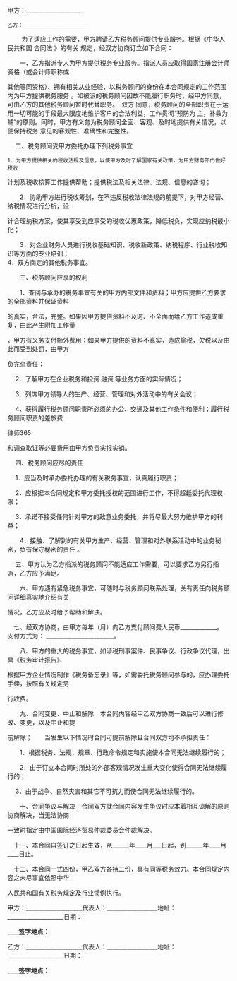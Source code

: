 
 


甲方：____________________　
    
    乙方：____________________
　　
    为了适应工作的需要，甲方聘请乙方税务顾问提供专业服务。根据《中华人民共和国
合同法
》的有关
规定，经双方协商订立如下合同：


　　一、乙方指派专人为甲方提供税务专业服务。指派人员应取得国家注册会计师资格（或会计师职称或


其他等同资格）、拥有相关从业经验，以税务顾问的身份在本合同规定的工作范围内为甲方提供税务服务
。如被派的税务顾问因故不能履行职务时，经甲方同意，可由乙方的其他税务顾问暂时代替职务。　双方
同意，税务顾问的全部职责在于运用一切可能的手段最大限度地维护客户的合法利益，工作贯彻“预防为
主，补救为辅”的原则。同时，甲方有义务为税务顾问全面、客观、及时地提供有关情况，以便保持税务
意见的客观性、准确性和完整性。


　  二、税务顾问受甲方委托办理下列税务事宜　　


    1．为甲方提供相关的税收法规及信息，以使甲方及时了解国家有关政策，为甲方财务部门做好税收
计划及税收核算工作提供帮助；提供税法及相关法律、法规、信息的咨询；


　　2．协助甲方进行税收筹划，在不违反税收法律法规的前提下，对甲方经营、纳税情况进行分析，设


计合理纳税方案，使其享受到应享受的税收优惠政策，降低税负，实现应纳税最小化；


　　3．对企业财务人员进行税收基础知识、税收新政策、纳税程序、行业税收知识等方面的专业培训；
　  
    4．双方商定的其他税务事宜。


　　三、税务顾问应享的权利


　　1．查阅与承办的税务事宜有关的甲方内部文件和资料；甲方应提供乙方要求的全部资料并保证资料


的真实，合法，完整。如果因甲方提供资料不及时、不全面而给乙方工作造成重复，由此产生附加工作量


，甲方有义务支付额外费用；如果甲方提供的资料不真实，造成偷税，欠税以及由此而受到处罚，由甲方


负完全责任；


　  2．了解甲方在企业税务和投资
融资
等业务方面的实际情况；


　  3．列席甲方领导人的生产、经营、管理和对外活动中的有关会议；


　  4．获得履行税务顾问职责所必须的办公、交通及其他工作条件和便利；履行税务顾问职责的差旅费  




 
律师365






和调查取证等必要费用由甲方负责实报实销。




　  四、税务顾问应尽的责任


　  1．应当及时承办委托办理的有关税务事宜，认真履行职责；


　  2．应根据本合同规定和甲方委托授权的范围进行工作，不得超赿委托代理权限；


　  3．承诺不接受任何针对甲方的敌意业务委托，并将尽最大努力维护甲方的利益；


　　4．接触、了解到的有关甲方生产、经营、管理和对外联系活动中的业务秘密，负有保守秘密的责任
。


　  五、甲方认为乙方指派的税务顾问不能适应工作需要，可以要求乙方另行指派，乙方应予满足。


　　六、甲方遇有紧急税务事宜，可随时与税务顾问联系处理，关有责任向税务顾问详细真实地介绍有关


情况，乙方应及时给予帮助和解决。


　七、经双方协商，由甲方每年（月）向乙方支付顾问费人民币_____________。　支付方式为：
________________________。


　　八、甲方的重大的税务事宜，如涉税刑事案件、民事争议、行政争议代理，出具《税务审计报告》、


根据甲方企业情况制作《税务备忘录》等，如需委托税务顾问参与的，应办理委托手续，按照有关规定另


行收费。


　　九、合同变更、中止和解除　本合同内容经甲乙双方协商一致后可以进行修改、变更，以及中止和提


前解除；　　当发生以下情况时合同可提前解除且合同双方均不承担责任：


　　1．根据税务、法规、规章、行政命令规定和实施使本合同无法继续履行的；


　　2．由于订立本合同时所处的外部客观情况发生重大变化使得合同无法继续履行的；


　  3．由于战争、自然灾害和其它不可抗力而使合同无法继续履行的。


　　十、合同争议与解决　合同双方就合同内容发生争议时应本着相互谅解的原则协商解决，当无法协商


一致时指定由中国国际经济贸易仲裁委员会仲裁解决。


　十一、本合同自签订之日起生效，从______年____月___日起，到______年____月____日止。


　十二、本合同一式四份，甲乙双方各持二份，具有同等税务效力。本合同规定内容之未尽事宜依照中华


人民共和国有关税务规定及行业惯例执行。


 


甲方：____________________代表人：__________________地址：____________________日期：



____________________签字地点：________________


 


乙方：____________________代表人：__________________地址：____________________日期：



____________________签字地点：________________
 


 

 
 
 
 
 
  


  
 

  


  


  
 
 
 
 

